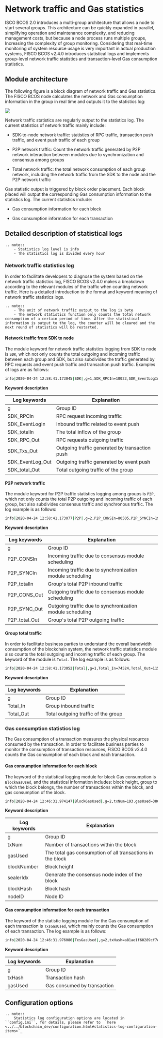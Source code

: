  # Network traffic and Gas statistics

ISCO BCOS 2.0 introduces a multi-group architecture that allows a node to start several groups. This architecture can be quickly expanded in parallel, simplifying operation and maintenance complexity, and reducing management costs, but because a node process runs multiple groups, Increasing the complexity of group monitoring. Considering that real-time monitoring of system resource usage is very important in actual production systems, FISCO BCOS v2.4.0 introduces statistical logs and implements group-level network traffic statistics and transaction-level Gas consumption statistics.

## Module architecture

The following figure is a block diagram of network traffic and Gas statistics. The FISCO BCOS node calculates the network and Gas consumption information in the group in real time and outputs it to the statistics log:

![](../../../images/stat/network_gas_stat.png)

Network traffic statistics are regularly output to the statistics log. The current statistics of network traffic mainly include:

- SDK-to-node network traffic: statistics of RPC traffic, transaction push traffic, and event push traffic of each group

- P2P network traffic: Count the network traffic generated by P2P network interaction between modules due to synchronization and consensus among groups

- Total network traffic: the total network consumption of each group network, including the network traffic from the SDK to the node and the P2P network traffic


Gas statistic output is triggered by block order placement. Each block placed will output the corresponding Gas consumption information to the statistics log. The current statistics include:

- Gas consumption information for each block

- Gas consumption information for each transaction


## Detailed description of statistical logs

```eval_rst
.. note::
    - Statistics log level is info
    - The statistics log is divided every hour
```

### Network traffic statistics log

In order to facilitate developers to diagnose the system based on the network traffic statistics log, FISCO BCOS v2.4.0 makes a breakdown according to the relevant modules of the traffic when counting network traffic. Here is a detailed introduction to the format and keyword meaning of network traffic statistics logs.

```eval_rst
.. note::
    - The unit of network traffic output to the log is byte
    - The network statistics function only counts the total network consumption of a certain period of time. After the statistical information is output to the log, the counter will be cleared and the next round of statistics will be restarted.
```

#### Network traffic from SDK to node

The module keyword for network traffic statistics logging from SDK to node is `SDK`, which not only counts the total outgoing and incoming traffic between each group and SDK, but also subdivides the traffic generated by RPC requests and event push traffic and transaction push traffic. Examples of logs are as follows:

```bash
info|2020-04-24 12:58:41.173045|SDK|,g=1,SDK_RPCIn=10023,SDK_EventLogIn=500,SDK_totalIn=10523,SDK_RPC_Out=0,SDK_Txs_Out=0,SDK_EventLog_Out=0,SDK_total_Out=0
```
**Keyword description**

Log keywords | Explanation
-|-
g | Group ID
SDK_RPCIn | RPC request incoming traffic |
SDK_EventLogIn | Inbound traffic related to event push |
SDK_totalIn | The total inflow of the group |
SDK_RPC_Out | RPC requests outgoing traffic |
SDK_Txs_Out | Outgoing traffic generated by transaction push |
SDK_EventLog_Out | Outgoing traffic generated by event push |
SDK_total_Out |Total outgoing traffic of the group |

#### P2P network traffic

The module keyword for P2P traffic statistics logging among groups is `P2P`, which not only counts the total P2P outgoing and incoming traffic of each group, but also subdivides consensus traffic and synchronous traffic. The log example is as follows:

```bash
info|2020-04-24 12:58:41.173077|P2P|,g=2,P2P_CONSIn=80505,P2P_SYNCIn=19008,P2P_totalIn=99513,P2P_CONS_Out=211377,P2P_SYNC_Out=19008,P2P_total_Out=230385  
```

**Keyword description**

Log keywords | Explanation
-|-
g | Group ID
P2P_CONSIn | Incoming traffic due to consensus module scheduling |
P2P_SYNCIn | Incoming traffic due to synchronization module scheduling |
P2P_totalIn | Group's total P2P inbound traffic |
P2P_CONS_Out | Outgoing traffic due to consensus module scheduling |
P2P_SYNC_Out | Outgoing traffic due to synchronization module scheduling |
P2P_total_Out | Group's total P2P outgoing traffic |


#### Group total traffic

In order to facilitate business parties to understand the overall bandwidth consumption of the blockchain system, the network traffic statistics module also counts the total outgoing and incoming traffic of each group. The keyword of the module is `Total`. The log example is as follows:

```bash
info|2020-04-24 12:58:41.173052|Total|,g=1,Total_In=74524,Total_Out=115434 
```

**Keyword description**

Log keywords | Explanation
-|-
g | Group ID
Total_In | Group inbound traffic |
Total_Out | Total outgoing traffic of the group |


### Gas consumption statistics log

The Gas consumption of a transaction measures the physical resources consumed by the transaction. In order to facilitate business parties to monitor the consumption of transaction resources, FISCO BCOS v2.4.0 counts the Gas consumption of each block and each transaction.

#### Gas consumption information for each block

The keyword of the statistical logging module for block Gas consumption is `BlockGasUsed`, and the statistical information includes: block height, group to which the block belongs, the number of transactions within the block, and gas consumption of the block.

```bash
info|2020-04-24 12:46:31.974147|BlockGasUsed|,g=2,txNum=193,gasUsed=3860579,blockNumber=1419,sealerIdx=2,blockHash=b10bdcc5da9c9cd5399ca5821bed9ae6f3fecbe1ddf8ec723b44e6fa30c4bd05,nodeID=0e23d6e237cfc5041d1754fa6682d71bef842b29ddfe3412b284aeac4b8b4794a51df409b667829750c2b4e91bdf95f51742e001e44dc9f97123a5002e49b8ca
```

**Keyword description**

Log keywords | Explanation
-|-
g | Group ID
txNum | Number of transactions within the block |
gasUsed | The total gas consumption of all transactions in the block |
blockNumber | Block height |
sealerIdx | Generate the consensus node index of the block |
blockHash | Block hash |
nodeID | Node ID|

#### Gas consumption information for each transaction

The keyword of the statistic logging module for the Gas consumption of each transaction is `TxsGasUsed`, which mainly counts the Gas consumption of each transaction. The log example is as follows:

```bash
info|2020-04-24 12:46:31.976080|TxsGasUsed|,g=2,txHash=a81ae1f60289cf7e8f6987b20c68ba9580a1c34d9252c5b4b9c097113309b9d7,gasUsed=20003
```

**Keyword description**

Log keywords | Explanation
-|-
g | Group ID
txHash | Transaction hash |
gasUsed | Gas consumed by transaction |


## Configuration options

```eval_rst
.. note::
    Statistics log configuration options are located in ``config.ini``, for details, please refer to  `here <../../blockchain_dev/configuration.html#statistics-log-configuration-items>`_ 
```




